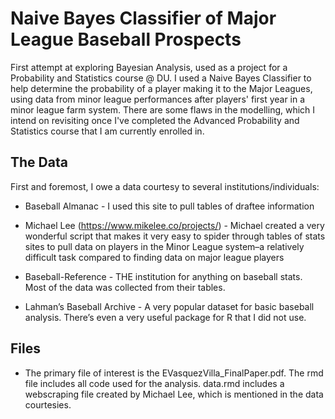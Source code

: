 # Naive Bayes Classifier of Major League Baseball Prospects
 First attempt at exploring Bayesian Analysis, used as a project for a Probability and Statistics course @ DU. I used a Naive Bayes Classifier to help determine the probability of a player making it to the Major Leagues, using data from minor league performances after players' first year in a minor league farm system. There are some flaws in the modelling, which I intend on revisiting once I've completed the Advanced Probability and Statistics course that I am currently enrolled in.

## The Data
First and foremost, I owe a data courtesy to several institutions/individuals:

- Baseball Almanac - I used this site to pull tables of draftee information

- Michael Lee (https://www.mikelee.co/projects/) - Michael created a very wonderful script that makes it very easy to spider through tables of stats sites to pull data on players in the Minor League system–a relatively difficult task compared to finding data on major league players

- Baseball-Reference - THE institution for anything on baseball stats. Most of the data was collected from their tables.

- Lahman’s Baseball Archive - A very popular dataset for basic baseball analysis. There’s even a very useful package for R that I did not use.

## Files
- The primary file of interest is the EVasquezVilla_FinalPaper.pdf. The rmd file includes all code used for the analysis. data.rmd includes a webscraping file created by Michael Lee, which is mentioned in the data courtesies.
